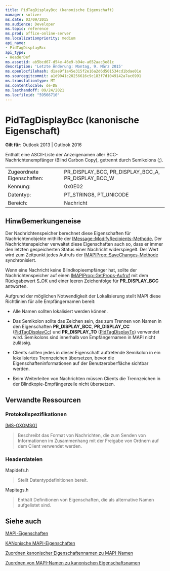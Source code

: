 ```yaml
---
title: PidTagDisplayBcc (kanonische Eigenschaft)
manager: soliver
ms.date: 03/09/2015
ms.audience: Developer
ms.topic: reference
ms.prod: office-online-server
ms.localizationpriority: medium
api_name:
- PidTagDisplayBcc
api_type:
- HeaderDef
ms.assetid: ab5bcd67-d54e-46e9-b94e-a652aac3e81c
description: 'Letzte Änderung: Montag, 9. März 2015'
ms.openlocfilehash: d1ae9f1a45e315f2e16a2d6d501534cd1bdae01e
ms.sourcegitcommit: a1d9041c20256616c9c183f7d1049142a7ac6991
ms.translationtype: MT
ms.contentlocale: de-DE
ms.lasthandoff: 09/24/2021
ms.locfileid: "59566710"
---
```

# <a name="pidtagdisplaybcc-canonical-property"></a>PidTagDisplayBcc (kanonische Eigenschaft)

  
  
**Gilt für**: Outlook 2013 | Outlook 2016 
  
Enthält eine ASCII-Liste der Anzeigenamen aller BCC-Nachrichtenempfänger (Blind Carbon Copy), getrennt durch Semikolons (;).
  
|||
|:-----|:-----|
|Zugeordnete Eigenschaften:  <br/> |PR_DISPLAY_BCC, PR_DISPLAY_BCC_A, PR_DISPLAY_BCC_W  <br/> |
|Kennung:  <br/> |0x0E02  <br/> |
|Datentyp:  <br/> |PT_STRING8, PT_UNICODE  <br/> |
|Bereich:  <br/> |Nachricht  <br/> |
   
## <a name="remarks"></a>HinwBemerkungeneise

Der Nachrichtenspeicher berechnet diese Eigenschaften für Nachrichtenobjekte mithilfe der [IMessage::ModifyRecipients-Methode.](imessage-modifyrecipients.md) Der Nachrichtenspeicher verwaltet diese Eigenschaften auch so, dass er immer den letzten gespeicherten Status einer Nachricht widerspiegelt. Der Wert wird zum Zeitpunkt jedes Aufrufs der [IMAPIProp::SaveChanges-Methode](imapiprop-savechanges.md) synchronisiert. 
  
Wenn eine Nachricht keine Blindkopieempfänger hat, sollte der Nachrichtenspeicher auf einen [IMAPIProp::GetProps-Aufruf](imapiprop-getprops.md) mit dem Rückgabewert S_OK und einer leeren Zeichenfolge für **PR_DISPLAY_BCC** antworten. 
  
Aufgrund der möglichen Notwendigkeit der Lokalisierung stellt MAPI diese Richtlinien für alle Empfängernamen bereit:
  
- Alle Namen sollten lokalisiert werden können. 
    
- Das Semikolon sollte das Zeichen sein, das zum Trennen von Namen in den Eigenschaften **PR_DISPLAY_BCC**, **PR_DISPLAY_CC** ([PidTagDisplayCc](pidtagdisplaycc-canonical-property.md)) und **PR_DISPLAY_TO** ([PidTagDisplayTo](pidtagdisplayto-canonical-property.md)) verwendet wird. Semikolons sind innerhalb von Empfängernamen in MAPI nicht zulässig. 
    
- Clients sollten jedes in dieser Eigenschaft auftretende Semikolon in ein lokalisiertes Trennzeichen übersetzen, bevor die Eigenschafteninformationen auf der Benutzeroberfläche sichtbar werden. 
    
- Beim Weiterleiten von Nachrichten müssen Clients die Trennzeichen in der Blindkopie-Empfängerzeile nicht übersetzen. 
    
## <a name="related-resources"></a>Verwandte Ressourcen

### <a name="protocol-specifications"></a>Protokollspezifikationen

[[MS-OXOMSG]](https://msdn.microsoft.com/library/daa9120f-f325-4afb-a738-28f91049ab3c%28Office.15%29.aspx)
  
> Beschreibt das Format von Nachrichten, die zum Senden von Informationen im Zusammenhang mit der Freigabe von Ordnern auf dem Client verwendet werden.
    
### <a name="header-files"></a>Headerdateien

Mapidefs.h
  
> Stellt Datentypdefinitionen bereit.
    
Mapitags.h
  
> Enthält Definitionen von Eigenschaften, die als alternative Namen aufgelistet sind.
    
## <a name="see-also"></a>Siehe auch



[MAPI-Eigenschaften](mapi-properties.md)
  
[KANonische MAPI-Eigenschaften](mapi-canonical-properties.md)
  
[Zuordnen kanonischer Eigenschaftennamen zu MAPI-Namen](mapping-canonical-property-names-to-mapi-names.md)
  
[Zuordnen von MAPI-Namen zu kanonischen Eigenschaftsnamen](mapping-mapi-names-to-canonical-property-names.md)

